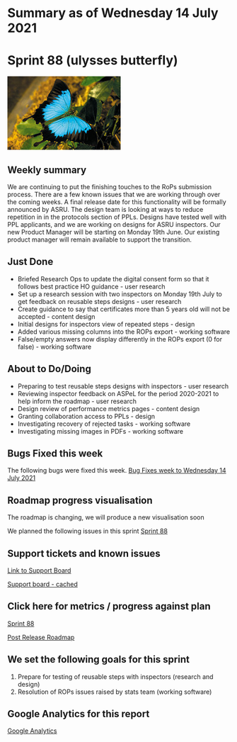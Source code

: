 # Summary as of Wednesday 14 July 2021 

# Sprint 88 (ulysses butterfly)

![CSIRO, CC BY 3.0 https://creativecommons.org/licenses/by/3.0 via Wikimedia Commons](graphs/ulysses2.jpg)

## Weekly summary
We are continuing to put the finishing touches to the RoPs submission process. There are a few known issues that we are working through over the coming weeks. A final release date for this functionality will be formally announced by ASRU. The design team is looking at ways to reduce repetition in in the protocols section of PPLs. Designs have tested well with PPL applicants, and we are working on designs for ASRU inspectors.
Our new Product Manager will be starting on Monday 19th June. Our existing product manager will remain available to support the transition.

## Just Done
* Briefed Research Ops to update the digital consent form so that it follows best practice HO guidance - user research
* Set up a research session with two inspectors on Monday 19th July to get feedback on reusable steps designs - user research
* Create guidance to say that certificates more than 5 years old will not be accepted - content design
* Initial designs for inspectors view of repeated steps - design
* Added various missing columns into the ROPs export - working software
* False/empty answers now display differently in the ROPs export (0 for false) - working software

## About to Do/Doing
* Preparing to test reusable steps designs with inspectors - user research 
* Reviewing inspector feedback on ASPeL for the period 2020-2021 to help inform the roadmap - user research
* Design review of performance metrics pages - content design
* Granting collaboration access to PPLs - design
* Investigating recovery of rejected tasks - working software
* Investigating missing images in PDFs - working software

## Bugs Fixed this week
The following bugs were fixed this week.
[Bug Fixes week to Wednesday 14 July 2021](graphs/bugs14072021.png)

## Roadmap progress visualisation
The roadmap is changing, we will produce a new visualisation soon

We planned the following issues in this sprint 
[Sprint 88](graphs/sprint14072021.png)

## Support tickets and known issues
[Link to Support Board](https://collaboration.homeoffice.gov.uk/jira/secure/RapidBoard.jspa?rapidView=1717&selectedIssue=ASSB-253)

[Support board - cached](graphs/supportBoard14072021.png)

## Click here for metrics / progress against plan
[Sprint 88](graphs/progress14072021.png)

[Post Release Roadmap](graphs/roadmap14072021.png)

## We set the following goals for this sprint
1. Prepare for testing of reusable steps with inspectors (research and design) 
2. Resolution of ROPs issues raised by stats team (working software)

## Google Analytics for this report
[Google Analytics](graphs/GA14072021.png)

